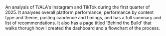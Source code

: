 An analysis of T/ALA's Instagram and TikTok during the first quarter of 2025. It analyses overall platform performance, performance by content type and theme, posting candence and timings, and has a full summary and list of recommendations.
It also has a page titled 'Behind the Build' that walks thorugh how I created the dashboard and a flowchart of the process.
